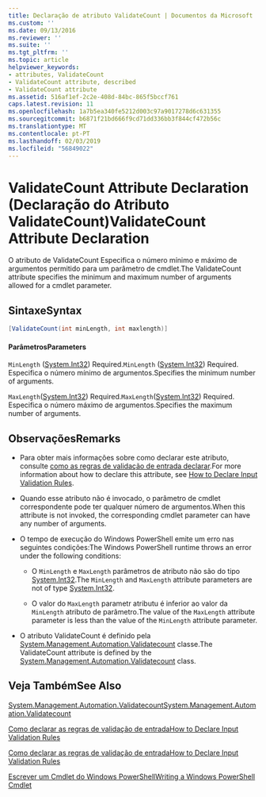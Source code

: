```yaml
---
title: Declaração de atributo ValidateCount | Documentos da Microsoft
ms.custom: ''
ms.date: 09/13/2016
ms.reviewer: ''
ms.suite: ''
ms.tgt_pltfrm: ''
ms.topic: article
helpviewer_keywords:
- attributes, ValidateCount
- ValidateCount attribute, described
- ValidateCount attribute
ms.assetid: 516af1ef-2c2e-408d-84bc-865f5bccf761
caps.latest.revision: 11
ms.openlocfilehash: 1a7b5ea340fe5212d003c97a9017278d6c631355
ms.sourcegitcommit: b6871f21bd666f9cd71dd336bb3f844cf472b56c
ms.translationtype: MT
ms.contentlocale: pt-PT
ms.lasthandoff: 02/03/2019
ms.locfileid: "56849022"
---
```

# <a name="validatecount-attribute-declaration"></a><span data-ttu-id="19264-102">ValidateCount Attribute Declaration (Declaração do Atributo ValidateCount)</span><span class="sxs-lookup"><span data-stu-id="19264-102">ValidateCount Attribute Declaration</span></span>

<span data-ttu-id="19264-103">O atributo de ValidateCount Especifica o número mínimo e máximo de argumentos permitido para um parâmetro de cmdlet.</span><span class="sxs-lookup"><span data-stu-id="19264-103">The ValidateCount attribute specifies the minimum and maximum number of arguments allowed for a cmdlet parameter.</span></span>

## <a name="syntax"></a><span data-ttu-id="19264-104">Sintaxe</span><span class="sxs-lookup"><span data-stu-id="19264-104">Syntax</span></span>

```csharp
[ValidateCount(int minLength, int maxlength)]
```

#### <a name="parameters"></a><span data-ttu-id="19264-105">Parâmetros</span><span class="sxs-lookup"><span data-stu-id="19264-105">Parameters</span></span>

<span data-ttu-id="19264-106">`MinLength` ([System.Int32](/dotnet/api/System.Int32)) Required.</span><span class="sxs-lookup"><span data-stu-id="19264-106">`MinLength` ([System.Int32](/dotnet/api/System.Int32)) Required.</span></span> <span data-ttu-id="19264-107">Especifica o número mínimo de argumentos.</span><span class="sxs-lookup"><span data-stu-id="19264-107">Specifies the minimum number of arguments.</span></span>

<span data-ttu-id="19264-108">`MaxLength`([System.Int32](/dotnet/api/System.Int32)) Required.</span><span class="sxs-lookup"><span data-stu-id="19264-108">`MaxLength`([System.Int32](/dotnet/api/System.Int32)) Required.</span></span> <span data-ttu-id="19264-109">Especifica o número máximo de argumentos.</span><span class="sxs-lookup"><span data-stu-id="19264-109">Specifies the maximum number of arguments.</span></span>

## <a name="remarks"></a><span data-ttu-id="19264-110">Observações</span><span class="sxs-lookup"><span data-stu-id="19264-110">Remarks</span></span>

- <span data-ttu-id="19264-111">Para obter mais informações sobre como declarar este atributo, consulte [como as regras de validação de entrada declarar](http://msdn.microsoft.com/en-us/544c2100-62ba-4be4-b2a2-cc0d4e4fc45b).</span><span class="sxs-lookup"><span data-stu-id="19264-111">For more information about how to declare this attribute, see [How to Declare Input Validation Rules](http://msdn.microsoft.com/en-us/544c2100-62ba-4be4-b2a2-cc0d4e4fc45b).</span></span>

- <span data-ttu-id="19264-112">Quando esse atributo não é invocado, o parâmetro de cmdlet correspondente pode ter qualquer número de argumentos.</span><span class="sxs-lookup"><span data-stu-id="19264-112">When this attribute is not invoked, the corresponding cmdlet parameter can have any number of arguments.</span></span>

- <span data-ttu-id="19264-113">O tempo de execução do Windows PowerShell emite um erro nas seguintes condições:</span><span class="sxs-lookup"><span data-stu-id="19264-113">The Windows PowerShell runtime throws an error under the following conditions:</span></span>

    - <span data-ttu-id="19264-114">O `MinLength` e `MaxLength` parâmetros de atributo não são do tipo [System.Int32](/dotnet/api/System.Int32).</span><span class="sxs-lookup"><span data-stu-id="19264-114">The `MinLength` and `MaxLength` attribute parameters are not of type [System.Int32](/dotnet/api/System.Int32).</span></span>

    - <span data-ttu-id="19264-115">O valor do `MaxLength` parametr atributu é inferior ao valor da `MinLength` atributo de parâmetro.</span><span class="sxs-lookup"><span data-stu-id="19264-115">The value of the `MaxLength` attribute parameter is less than the value of the `MinLength` attribute parameter.</span></span>

- <span data-ttu-id="19264-116">O atributo ValidateCount é definido pela [System.Management.Automation.Validatecount](/dotnet/api/System.Management.Automation.ValidateCount) classe.</span><span class="sxs-lookup"><span data-stu-id="19264-116">The ValidateCount attribute is defined by the [System.Management.Automation.Validatecount](/dotnet/api/System.Management.Automation.ValidateCount) class.</span></span>

## <a name="see-also"></a><span data-ttu-id="19264-117">Veja Também</span><span class="sxs-lookup"><span data-stu-id="19264-117">See Also</span></span>

[<span data-ttu-id="19264-118">System.Management.Automation.Validatecount</span><span class="sxs-lookup"><span data-stu-id="19264-118">System.Management.Automation.Validatecount</span></span>](/dotnet/api/System.Management.Automation.ValidateCount)

[<span data-ttu-id="19264-119">Como declarar as regras de validação de entrada</span><span class="sxs-lookup"><span data-stu-id="19264-119">How to Declare Input Validation Rules</span></span>](http://msdn.microsoft.com/en-us/544c2100-62ba-4be4-b2a2-cc0d4e4fc45b)

[<span data-ttu-id="19264-120">Como declarar as regras de validação de entrada</span><span class="sxs-lookup"><span data-stu-id="19264-120">How to Declare Input Validation Rules</span></span>](http://msdn.microsoft.com/en-us/544c2100-62ba-4be4-b2a2-cc0d4e4fc45b)

[<span data-ttu-id="19264-121">Escrever um Cmdlet do Windows PowerShell</span><span class="sxs-lookup"><span data-stu-id="19264-121">Writing a Windows PowerShell Cmdlet</span></span>](./writing-a-windows-powershell-cmdlet.md)
